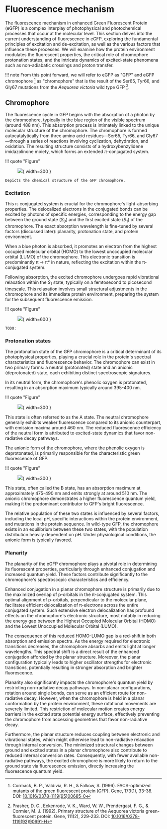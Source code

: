 # Fluorescence mechanism

The fluorescence mechanism in enhanced Green Fluorescent Protein (eGFP) is a complex interplay of photophysical and photochemical processes that occur at the molecular level.
This section delves into the current understanding of fluorescence in eGFP, exploring the fundamental principles of excitation and de-excitation, as well as the various factors that influence these processes.
We will examine how the protein environment modulates the fluorescent properties, the critical role of chromophore protonation states, and the intricate dynamics of excited-state phenomena such as non-adiabatic crossings and proton transfer.

!!! note
    From this point forward, we will refer to eGFP as "GFP" and eGFP chromophore [^cormack1996facs] as "chromophore" that is the result of the Ser65, Tyr66, and Gly67 mutations from the  *Aequorea victoria* wild type GFP [^prasher1992primary].

## Chromophore

The fluorescence cycle in GFP begins with the absorption of a photon by the chromophore, typically in the blue region of the visible spectrum (around 488 nm).
This absorption process is intimately linked to the unique molecular structure of the chromophore.
The chromophore is formed autocatalytically from three amino acid residues&mdash;Ser65, Tyr66, and Gly67&mdash;through a series of reactions involving cyclization, dehydration, and oxidation.
The resulting structure consists of a hydroxybenzylidene imidazolinone moiety, which forms an extended $\pi$-conjugated system.

!!! quote "Figure"
    <figure markdown>
    ![](../../../figures/h-background/h005-cro/cro-a.svg){ width=300 }
    </figure>

    Depicts the chemical structure of the GFP chromophore.

### Excitation

This π-conjugated system is crucial for the chromophore's light-absorbing properties.
The delocalized electrons in the conjugated bonds can be excited by photons of specific energies, corresponding to the energy gap between the ground state ($S_0$) and the first excited state ($S_1$) of the chromophore.
The exact absorption wavelength is fine-tuned by several factors (discussed later): planarity, protonation state, and protein environment.

When a blue photon is absorbed, it promotes an electron from the highest occupied molecular orbital (HOMO) to the lowest unoccupied molecular orbital (LUMO) of the chromophore.
This electronic transition is predominantly π → π* in nature, reflecting the excitation within the π-conjugated system.

Following absorption, the excited chromophore undergoes rapid vibrational relaxation within the $S_1$ state, typically on a femtosecond to picosecond timescale.
This relaxation involves small structural adjustments in the chromophore and its immediate protein environment, preparing the system for the subsequent fluorescence emission.

!!! quote "Figure"
    <figure markdown>
    ![](../../../figures/h-background/h006-cro-excitation/cro-b-excitation-emission.svg){ width=600 }
    </figure>

    TODO:

### Protonation states

The protonation state of the GFP chromophore is a critical determinant of its photophysical properties, playing a crucial role in the protein's spectral characteristics and fluorescence behavior.
The chromophore can exist in two primary forms: a neutral (protonated) state and an anionic (deprotonated) state, each exhibiting distinct spectroscopic signatures.

In its neutral form, the chromophore's phenolic oxygen is protonated, resulting in an absorption maximum typically around 395-400 nm.

!!! quote "Figure"
    <figure markdown>
    ![](../../../figures/h-background/h005-cro/cro-a.svg){ width=300 }
    </figure>

This state is often referred to as the A state.
The neutral chromophore generally exhibits weaker fluorescence compared to its anionic counterpart, with emission maxima around 460 nm.
The reduced fluorescence efficiency of the neutral form is attributed to excited-state dynamics that favor non-radiative decay pathways.

The anionic form of the chromophore, where the phenolic oxygen is deprotonated, is primarily responsible for the characteristic green fluorescence of GFP.

!!! quote "Figure"
    <figure markdown>
    ![](../../../figures/h-background/h005-cro/cro-b.svg){ width=300 }
    </figure>

This state, often called the B state, has an absorption maximum at approximately 475-490 nm and emits strongly at around 510 nm.
The anionic chromophore demonstrates a higher fluorescence quantum yield, making it the predominant contributor to GFP's bright fluorescence.

The relative population of these two states is influenced by several factors, including the local pH, specific interactions within the protein environment, and mutations in the protein sequence.
In wild-type GFP, the chromophore exists in an equilibrium between these two states, with the population distribution heavily dependent on pH.
Under physiological conditions, the anionic form is typically favored.

### Planarity

The planarity of the eGFP chromophore plays a pivotal role in determining its fluorescent properties, particularly through enhanced conjugation and increased quantum yield.
These factors contribute significantly to the chromophore's spectroscopic characteristics and efficiency.

Enhanced conjugation in a planar chromophore structure is primarily due to the maximized overlap of p-orbitals in the π-conjugated system.
This optimal alignment of p-orbitals, perpendicular to the molecular plane, facilitates efficient delocalization of π-electrons across the entire conjugated system.
Such extensive electron delocalization has profound effects on the chromophore's electronic structure, most notably in reducing the energy gap between the Highest Occupied Molecular Orbital (HOMO) and the Lowest Unoccupied Molecular Orbital (LUMO).

The consequence of this reduced HOMO-LUMO gap is a red-shift in both absorption and emission spectra.
As the energy required for electronic transitions decreases, the chromophore absorbs and emits light at longer wavelengths.
This spectral shift is a direct result of the enhanced conjugation afforded by the planar structure.
Moreover, the planar configuration typically leads to higher oscillator strengths for electronic transitions, potentially resulting in stronger absorption and brighter fluorescence.

Planarity also significantly impacts the chromophore's quantum yield by restricting non-radiative decay pathways.
In non-planar configurations, rotation around single bonds, can serve as an efficient route for non-radiative decay.
However, when the chromophore is held in a planar conformation by the protein environment, these rotational movements are severely limited.
This restriction of molecular motion creates energy barriers in the excited state potential energy surface, effectively preventing the chromophore from accessing geometries that favor non-radiative decay.

Furthermore, the planar structure reduces coupling between electronic and vibrational states, which might otherwise lead to non-radiative relaxation through internal conversion.
The minimized structural changes between ground and excited states in a planar chromophore also contribute to reduced internal conversion rates.
Consequently, with fewer available non-radiative pathways, the excited chromophore is more likely to return to the ground state via fluorescence emission, directly increasing the fluorescence quantum yield.

<!-- REFERENCES -->

[^cormack1996facs]: Cormack, B. P., Valdivia, R. H., & Falkow, S. (1996). FACS-optimized mutants of the green fluorescent protein (GFP). Gene, 173(1), 33-38. DOI: [10.1016/0378-1119(95)00685-0](https://doi.org/10.1016/0378-1119(95)00685-0)
[^prasher1992primary]: Prasher, D. C., Eckenrode, V. K., Ward, W. W., Prendergast, F. G., & Cormier, M. J. (1992). Primary structure of the Aequorea victoria green-fluorescent protein. Gene, 111(2), 229-233. DOI: [10.1016/0378-1119(92)90691-H](https://doi.org/10.1016/0378-1119(92)90691-H)
